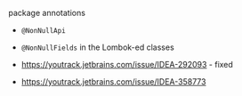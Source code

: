 package annotations
- `@NonNullApi` 
- `@NonNullFields`
in the Lombok-ed classes

- https://youtrack.jetbrains.com/issue/IDEA-292093  - fixed
- https://youtrack.jetbrains.com/issue/IDEA-358773

